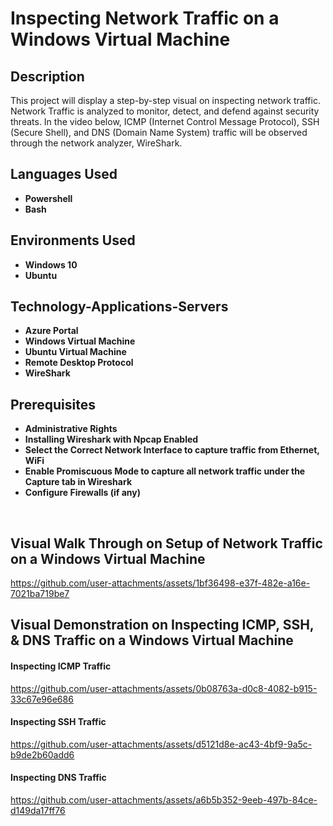 <h1>Inspecting Network Traffic on a Windows Virtual Machine</h1>

<h2>Description</h2>
This project will display a step-by-step visual on inspecting network traffic. Network Traffic is analyzed to monitor, detect, and defend against security threats. In the video below, ICMP (Internet Control Message Protocol), SSH (Secure Shell), and DNS (Domain Name System) traffic will be observed through the network analyzer, WireShark. 
<br />
<h2>Languages Used</h2>

 - <b>Powershell</b>
 - <b>Bash</b>
 
 <h2>Environments Used</h2>
 
 - <b>Windows 10</b>
 - <b>Ubuntu</b>

<h2>Technology-Applications-Servers</h2>

- <b>Azure Portal</b>
- <b>Windows Virtual Machine</b>
- <b>Ubuntu Virtual Machine</b>
- <b>Remote Desktop Protocol</b>
- <b>WireShark</b>

<h2> Prerequisites </h2>

- <b>Administrative Rights</b>
- <b>Installing Wireshark with Npcap Enabled</b>
- <b>Select the Correct Network Interface to capture traffic from Ethernet, WiFi</b>
- <b>Enable Promiscuous Mode to capture all network traffic under the Capture tab in Wireshark</b>
- <b>Configure Firewalls (if any)</b>
 </br>
<h2>Visual Walk Through on Setup of Network Traffic on a Windows Virtual Machine</h2>

https://github.com/user-attachments/assets/1bf36498-e37f-482e-a16e-7021ba719be7

<h2>Visual Demonstration on Inspecting ICMP, SSH, & DNS Traffic on a Windows Virtual Machine</h2>

 <h4>Inspecting ICMP Traffic</h4>

https://github.com/user-attachments/assets/0b08763a-d0c8-4082-b915-33c67e96e686

<h4>Inspecting SSH Traffic</h4>

https://github.com/user-attachments/assets/d5121d8e-ac43-4bf9-9a5c-b9de2b60add6

<h4>Inspecting DNS Traffic</h4>

https://github.com/user-attachments/assets/a6b5b352-9eeb-497b-84ce-d149da17ff76
